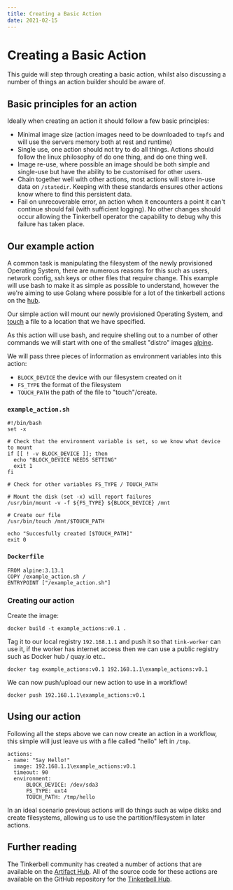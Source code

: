 ```yaml
---
title: Creating a Basic Action
date: 2021-02-15
---
```


# Creating a Basic Action

This guide will step through creating a basic action, whilst also discussing a number of things an action builder should be aware of.

## Basic principles for an action

Ideally when creating an action it should follow a few basic principles:

- Minimal image size (action images need to be downloaded to `tmpfs` and will use the servers memory both at rest and runtime)
- Single use, one action should not try to do all things. Actions should follow the linux philosophy of do one thing, and do one thing well.
- Image re-use, where possible an image should be both simple and single-use but have the ability to be customised for other users.
- Chain together well with other actions, most actions will store in-use data on `/statedir`. Keeping with these standards ensures other actions know where to find this persistent data.
- Fail on unrecoverable error, an action when it encounters a point it can't continue should fail (with sufficient logging). No other changes should occur allowing the Tinkerbell operator the capability to debug why this failure has taken place.

## Our example action

A common task is manipulating the filesystem of the newly provisioned Operating System, there are numerous reasons for this such as users, network config, ssh keys or other files that require change. This example will use bash to make it as simple as possible to understand, however the we're aiming to use Golang where possible for a lot of the tinkerbell actions on the [hub](https://github.com/tinkerbell/hub/tree/main/actions).

Our simple action will mount our newly provisioned Operating System, and [touch](https://www.tecmint.com/8-pratical-examples-of-linux-touch-command/) a file to a location that we have specified.

As this action will use bash, and require shelling out to a number of other commands we will start with one of the smallest "distro" images [alpine](https://alpinelinux.org).

We will pass three pieces of information as environment variables into this action:

- `BLOCK_DEVICE` the device with our filesystem created on it
- `FS_TYPE` the format of the filesystem
- `TOUCH_PATH` the path of the file to "touch"/create.

### `example_action.sh`

```
#!/bin/bash
set -x

# Check that the environment variable is set, so we know what device to mount
if [[ ! -v BLOCK_DEVICE ]]; then
  echo "BLOCK_DEVICE NEEDS SETTING"
  exit 1
fi

# Check for other variables FS_TYPE / TOUCH_PATH

# Mount the disk (set -x) will report failures
/usr/bin/mount -v -f ${FS_TYPE} ${BLOCK_DEVICE} /mnt

# Create our file
/usr/bin/touch /mnt/$TOUCH_PATH

echo "Succesfully created [$TOUCH_PATH]"
exit 0
```

### `Dockerfile`

```
FROM alpine:3.13.1
COPY /example_action.sh /
ENTRYPOINT ["/example_action.sh"]
```

### Creating our action

Create the image:

`docker build -t example_actions:v0.1 .`

Tag it to our local registry `192.168.1.1` and push it so that `tink-worker` can use it, if the worker has internet access then we can use a public registry such as Docker hub / quay.io etc..

`docker tag example_actions:v0.1 192.168.1.1\example_actions:v0.1`

We can now push/upload our new action to use in a workflow!

`docker push 192.168.1.1\example_actions:v0.1`

## Using our action

Following all the steps above we can now create an action in a workflow, this simple will just leave us with a file called "hello" left in `/tmp`.

```
actions:
- name: "Say Hello!"
  image: 192.168.1.1\example_actions:v0.1
  timeout: 90
  environment:
	  BLOCK_DEVICE: /dev/sda3
	  FS_TYPE: ext4
	  TOUCH_PATH: /tmp/hello
```

In an ideal scenario previous actions will do things such as wipe disks and create filesystems, allowing us to use the partition/filesystem in later actions.

## Further reading

The Tinkerbell community has created a number of actions that are available on the [Artifact Hub](https://artifacthub.io/packages/search?page=1&ts_query_web=Tinkerbell+Action). All of the source code for these actions are available on the GitHub repository for the [Tinkerbell Hub](https://github.com/tinkerbell/hub/tree/main/actions).
